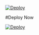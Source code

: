 [![Deploy](https://www.herokucdn.com/deploy/button.svg)](https://heroku.com/deploy?template=https://github.com/RJKannadaAdmin/SenkuRobot.git)

#Deploy Now

[![Deploy](https://www.herokucdn.com/deploy/button.svg)](https://heroku.com/deploy?template=https://github.com/DangerHackerRJ/SenkuRobot.git) 


